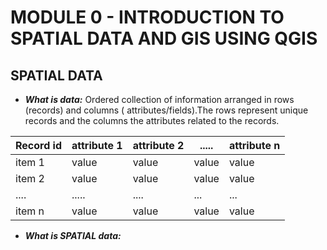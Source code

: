 # MODULE 0 - INTRODUCTION TO SPATIAL DATA AND GIS USING QGIS

## SPATIAL DATA

- ***What is data:*** Ordered collection of information arranged in rows (records) and columns ( attributes/fields).The rows represent unique records and the columns the attributes related to the records.

| Record id      | attribute 1 | attribute 2 | .....  | attribute n |
| ----------- | ----------- | ----------- | ----------- |------------|
| item 1      | value       | value       | value       | value       |
| item 2   | value        | value       | value       | value       |
 | ....   | .....        | ....       | ...       | ...       |
| item n   | value        | value       | value       | value       |


- ***What is SPATIAL data:*** 
